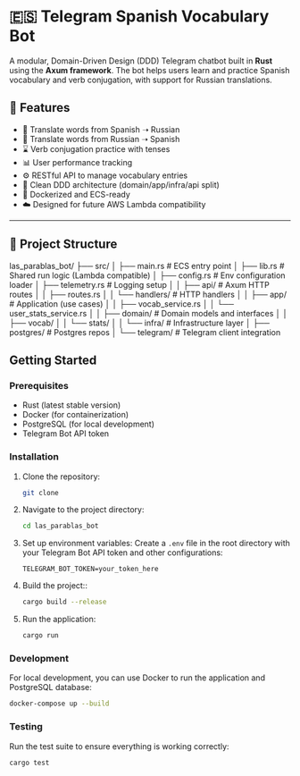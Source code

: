 # 🇪🇸 Telegram Spanish Vocabulary Bot

A modular, Domain-Driven Design (DDD) Telegram chatbot built in **Rust** using the **Axum framework**. The bot helps users learn and practice Spanish vocabulary and verb conjugation, with support for Russian translations.

## 🚀 Features

- 📖 Translate words from Spanish ➝ Russian
- 🔄 Translate words from Russian ➝ Spanish
- ⌛ Verb conjugation practice with tenses
- 📊 User performance tracking
- ⚙️ RESTful API to manage vocabulary entries
- 🧱 Clean DDD architecture (domain/app/infra/api split)
- 🐳 Dockerized and ECS-ready
- ☁️ Designed for future AWS Lambda compatibility

---

## 📁 Project Structure

las_parablas_bot/
├── src/
│   ├── main.rs               # ECS entry point
│   ├── lib.rs                # Shared run logic (Lambda compatible)
│   ├── config.rs             # Env configuration loader
│   ├── telemetry.rs          # Logging setup
│
│   ├── api/                  # Axum HTTP routes
│   │   ├── routes.rs
│   │   └── handlers/         # HTTP handlers
│
│   ├── app/                  # Application (use cases)
│   │   ├── vocab_service.rs
│   │   └── user_stats_service.rs
│
│   ├── domain/               # Domain models and interfaces
│   │   ├── vocab/
│   │   └── stats/
│
│   └── infra/                # Infrastructure layer
│       ├── postgres/         # Postgres repos
│       └── telegram/         # Telegram client integration


## Getting Started

### Prerequisites

- Rust (latest stable version)
- Docker (for containerization)
- PostgreSQL (for local development)
- Telegram Bot API token

### Installation

1. Clone the repository:
   ```bash
   git clone
   ```
2. Navigate to the project directory:
   ```bash
   cd las_parablas_bot
   ```
3. Set up environment variables:
    Create a `.env` file in the root directory with your Telegram Bot API token and other configurations:
    ```plaintext
    TELEGRAM_BOT_TOKEN=your_token_here
    ```
4. Build the project::
    ```bash
    cargo build --release
    ```
5. Run the application:
    ```bash
    cargo run
    ```

### Development
For local development, you can use Docker to run the application and PostgreSQL database:
```bash
docker-compose up --build
```
### Testing
Run the test suite to ensure everything is working correctly:
```bash
cargo test
```

